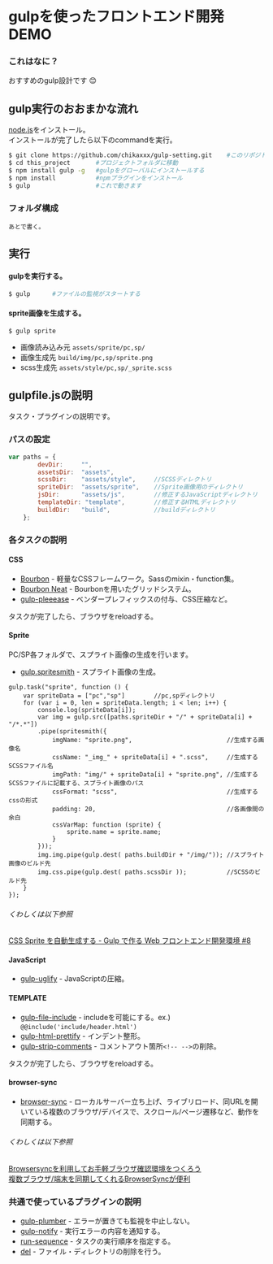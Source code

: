 # gulpを使ったフロントエンド開発DEMO
### これはなに？
おすすめのgulp設計です 😊

## gulp実行のおおまかな流れ
[node.js](https://nodejs.org/en/)をインストール。  
インストールが完了したら以下のcommandを実行。
```bash
$ git clone https://github.com/chikaxxx/gulp-setting.git 	#このリポジトリをcloneする
$ cd this_project		#プロジェクトフォルダに移動
$ npm install gulp -g	#gulpをグローバルにインストールする
$ npm install			#npmプラグインをインストール
$ gulp					#これで動きます
```

### フォルダ構成
```
あとで書く。
```

## 実行
#### gulpを実行する。
```bash
$ gulp		#ファイルの監視がスタートする
```
#### sprite画像を生成する。
```
$ gulp sprite	
```
* 画像読み込み元	`assets/sprite/pc,sp/`  
* 画像生成先	`build/img/pc,sp/sprite.png`
* scss生成先		`assets/style/pc,sp/_sprite.scss`

## gulpfile.jsの説明
タスク・プラグインの説明です。
### パスの設定
```JavaScript
var paths = {
		devDir: 	"",
		assetsDir: 	"assets",
		scssDir: 	"assets/style",		//SCSSディレクトリ
		spriteDir: 	"assets/sprite",	//Sprite画像用のディレクトリ
		jsDir:		"assets/js",		//修正するJavaScriptディレクトリ
		templateDir: "template",		//修正するHTMLディレクトリ
		buildDir: 	"build",			//buildディレクトリ
	};
```

### 各タスクの説明
#### CSS
* [Bourbon](http://bourbon.io/) - 軽量なCSSフレームワーク。Sassのmixin・function集。
* [Bourbon Neat](http://neat.bourbon.io/) - Bourbonを用いたグリッドシステム。
* [gulp-pleeease](https://www.npmjs.com/package/gulp-pleeease) - ベンダープレフィックスの付与、CSS圧縮など。

タスクが完了したら、ブラウザをreloadする。

#### Sprite
PC/SP各フォルダで、スプライト画像の生成を行います。
* [gulp.spritesmith](https://www.npmjs.com/package/gulp.spritesmith) - スプライト画像の生成。
```JS
gulp.task("sprite", function () {
	var spriteData = ["pc","sp"] 		//pc,spディレクトリ
	for (var i = 0, len = spriteData.length; i < len; i++) {
		console.log(spriteData[i]);
		var img = gulp.src([paths.spriteDir + "/" + spriteData[i] + "/*.*"])
		.pipe(spritesmith({
			imgName: "sprite.png",							//生成する画像名
			cssName: "_img_" + spriteData[i] + ".scss",		//生成するSCSSファイル名
			imgPath: "img/" + spriteData[i] + "sprite.png",	//生成するSCSSファイルに記載する、スプライト画像のパス
			cssFormat: "scss",								//生成するcssの形式
			padding: 20,									//各画像間の余白
			cssVarMap: function (sprite) {
				sprite.name = sprite.name;
			}
		}));
		img.img.pipe(gulp.dest( paths.buildDir + "/img/"));	//スプライト画像のビルド先
		img.css.pipe(gulp.dest( paths.scssDir ));			//SCSSのビルド先
	}
});
```
###### くわしくは以下参照
[CSS Sprite を自動生成する - Gulp で作る Web フロントエンド開発環境 #8](https://tech.recruit-mp.co.jp/front-end/post-6844/#gulpspritesmith)

#### JavaScript
* [gulp-uglify](https://www.npmjs.com/package/gulp-uglify) - JavaScriptの圧縮。

#### TEMPLATE

* [gulp-file-include](https://www.npmjs.com/package/gulp-file-include) - includeを可能にする。ex.) `@@include('include/header.html')`
* [gulp-html-prettify](https://www.npmjs.com/package/gulp-html-prettify) - インデント整形。
* [gulp-strip-comments](https://www.npmjs.com/package/gulp-strip-comments) - コメントアウト箇所`<!-- -->`の削除。

タスクが完了したら、ブラウザをreloadする。

#### browser-sync
* [browser-sync](https://www.npmjs.com/package/browser-sync) - ローカルサーバー立ち上げ、ライブリロード、同URLを開いている複数のブラウザ/デバイスで、スクロール/ページ遷移など、動作を同期する。  

###### くわしくは以下参照
[Browsersyncを利用してお手軽ブラウザ確認環境をつくろう](http://tech.medpeer.co.jp/entry/2015/06/09/071758)  
[複数ブラウザ/端末を同期してくれるBrowserSyncが便利](http://qiita.com/yuichiroharai/items/b3daf45ff209f303bf50)

### 共通で使っているプラグインの説明
* [gulp-plumber](https://www.npmjs.com/package/gulp-plumber) - エラーが置きても監視を中止しない。
* [gulp-notify](https://www.npmjs.com/package/gulp-notify) - 実行エラーの内容を通知する。
* [run-sequence](https://www.npmjs.com/package/run-sequence) - タスクの実行順序を指定する。
* [del](https://www.npmjs.com/package/del) - ファイル・ディレクトリの削除を行う。

